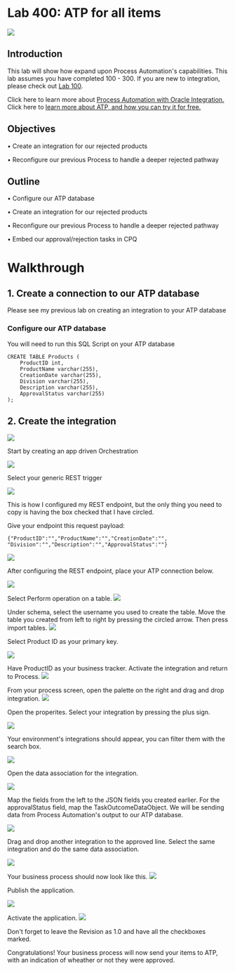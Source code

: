 # Lab 400: ATP for all items

![](screenshots/400/1.jpg)

## Introduction

This lab will show how expand upon Process Automation's capabilities. This lab assumes you have completed 100 - 300. If you are new to integration, please check out [Lab 100](https://github.com/GaryHostt/ATPworkshop).

Click here to learn more about [Process Automation with Oracle Integration.](https://docs.oracle.com/en/cloud/paas/integration-cloud/build-processes.html)
Click here to [learn more about ATP, and how you can try it for free.](https://www.oracle.com/corporate/pressrelease/oow19-oracle-free-tier-091619.html)

## Objectives

•	Create an integration for our rejected products

•	Reconfigure our previous Process to handle a deeper rejected pathway

## Outline

•	Configure our ATP database

•	Create an integration for our rejected products

•	Reconfigure our previous Process to handle a deeper rejected pathway

•	Embed our approval/rejection tasks in CPQ

# Walkthrough

## 1.	Create a connection to our ATP database

Please see my previous lab on creating an integration to your ATP database [](https://github.com/GaryHostt/ATPworkshop/blob/master/Lab200.md)

### Configure our ATP database

You will need to run this SQL Script on your ATP database

```
CREATE TABLE Products (
    ProductID int,
    ProductName varchar(255),
    CreationDate varchar(255),
    Division varchar(255),
    Description varchar(255),
    ApprovalStatus varchar(255)
);

```

## 2. Create the integration

![](screenshots/400/2.png)

Start by creating an app driven Orchestration

![](screenshots/400/3.png)

Select your generic REST trigger


![](screenshots/400/4.png)

This is how I configured my REST endpoint, but the only thing you need to copy is having the box checked that I have circled. 

Give your endpoint this request payload:
```
{"ProductID":"","ProductName":"","CreationDate":"", "Division":"","Description":"","ApprovalStatus":""}
```


![](screenshots/400/5.png)

After configuring the REST endpoint, place your ATP connection below. 


![](screenshots/400/6.png)

Select Perform operation on a table.
![](screenshots/400/7.png)

Under schema, select the username you used to create the table. Move the table you created from left to right by pressing the circled arrow. Then press import tables. 
![](screenshots/400/8.png)

Select Product ID as your primary key.

![](screenshots/400/9.png)

Have ProductID as your business tracker. Activate the integration and return to Process.
![](screenshots/400/10.png)

From your process screen, open the palette on the right and drag and drop integration.
![](screenshots/400/11.png)

Open the properites. Select your integration by pressing the plus sign.

![](screenshots/400/12.png)

Your environment's integrations should appear, you can filter them with the search box.

![](screenshots/400/13.png)

Open the data association for the integration. 

![](screenshots/400/15.png)

Map the fields from the left to the JSON fields you created earlier. For the approvalStatus field, map the TaskOutcomeDataObject. We will be sending data from Process Automation's output to our ATP database. 

![](screenshots/400/14.png)

Drag and drop another integration to the approved line. Select the same integration and do the same data association.

![](screenshots/400/16.png)

Your business process should now look like this. 
![](screenshots/400/17.png)

Publish the application.

![](screenshots/400/18.png)

Activate the application.
![](screenshots/400/19.png)

Don't forget to leave the Revision as 1.0 and have all the checkboxes marked.

Congratulations! Your business process will now send your items to ATP, with an indication of wheather or not they were approved. 



